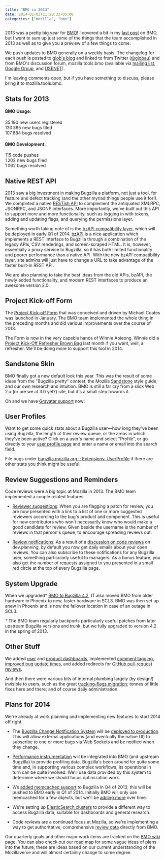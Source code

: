 ```yaml
---
title: "BMO in 2013"
date: 2014-01-03T11:20:33-05:00
categories: ["mozilla", "bmo"]
---
```

2013 was a pretty big year for [BMO][]!  I covered a bit in my [last post][]
on BMO, but I want to sum up just some of the things that the
team accomplished in 2013 as well as to give you a preview of a
few things to come.

We push updates to BMO generally on a weekly basis.  The changelog for
each push is posted to [glob's blog][] and linked to from Twitter
([@globau][]) and from BMO's discussion forum, mozilla.tools.bmo
(available via [mailing list][], [Google Group][], and [USENET][]).

I'm leaving comments open, but if you have something to discuss,
please bring it to mozilla.tools.bmo.


Stats for 2013
--------------

#### BMO Usage:

35&thinsp;190 new users registered<br/>
130&thinsp;385 new bugs filed<br/>
107&thinsp;884 bugs resolved


#### BMO Development:

115 code pushes<br/>
1&thinsp;202 new bugs filed<br/>
1&thinsp;062 bugs resolved


Native REST API
---------------

2013 saw a big investment in making Bugzilla a platform, not just a
tool, for feature and defect tracking (and the other myriad things
people use it for!).  We completed a native [RESTish API][] to
complement the antiquated XMLRPC, JSONRPC, and JSONP interfaces.  More
importantly, we've built out this API to support more and more
functionality, such as logging in with tokens, adding and updating
flags, and querying the permissions layer.

Something worth taking note of is the [bzAPI compatibility layer][],
which will be deployed in early Q1 of 2014.  [bzAPI] is a nice
application which implements a REST interface to Bugzilla through a
combination of the legacy APIs, CSV renderings, and screen-scraped
HTML.  It is, however, essentially a proxy service to Bugzilla, so it
has both limited functionality and poorer performance than a native
API.  With the new bzAPI compatibility layer, site admins will just
have to change a URL to take advantage of the faster built-in REST
API.

We are also planning to take the best ideas from the old APIs, bzAPI,
the newly added functionality, and modern REST interfaces to produce
an awesome version 2.0.


Project Kick-off Form
---------------------

The [Project Kick-off Form][] that was conceived and driven by Michael
Coates was launched in January.  The BMO team implemented the whole
thing in the preceding months and did various improvements over the
course of 2013.

The Form is now in the very capable hands of Winnie Aoieong.  Winnie
did a [Project Kick-Off Refresher Brown Bag][] last month if you want,
well, a refresher.  We'll be doing more to support this tool in 2014.


Sandstone Skin
--------------

BMO finally got a new default look this year.  This was the result of
some ideas from the "Bugzilla pretty" contest, the Mozilla
[Sandstone][] style guide, and our own research and intuition.  BMO is
still a far cry from a slick Web 2.x (or are we at 3.0 yet?) site, but
it's a small step towards it.

Oh and we have [Gravatar support][] now!


User Profiles
-------------

Want to get some quick stats about a Bugzilla user&mdash;how long
they've been using Bugzilla, the length of their review queue, or the
areas in which they've been active?  Click on a user's name and select
"Profile", or go directly to your [user profile page][] and enter a
name or email into the search field.

File bugs under [bugzilla.mozilla.org :: Extensions: UserProfile][] if
there are other stats you think might be useful.


Review Suggestions and Reminders
--------------------------------

Code reviews were a big topic at Mozilla in 2013. The BMO team
implemented a couple related features:

* [Reviewer suggestions][]: When you are flagging a patch for review,
  you are now presented with a link to a list of one or more suggested
  reviewers according to the bug's product and component. This is
  useful for new contributors who won't necessarily know who would
  make a good candidate for review. Given beside the username is the
  number of reviews in that person's queue, to encourage spreading
  reviews out.

* [Review notifications][]: As a result of a [discussion on code reviews][]
  on dev.planning, by default you now get daily emails
  about your open reviews. You can also subscribe to these
  notifications for any Bugzilla user, something particularly useful
  to managers. As a bonus feature, you also get the number of requests
  assigned to you presented in a small red circle at the top of every
  Bugzilla page.


System Upgrade
--------------

When we upgraded&dagger; [BMO to Bugzilla 4.2], IT also moved BMO from older
hardware in Phoenix to new, faster hardware in SCL3.  BMO was then
set up anew in Phoenix and is now the failover location in case of an
outage in SCL3.

&dagger; The BMO team regularly backports particularly useful patches
from later upstream Bugzilla versions and trunk, but we fully upgraded
to version 4.2 in the spring of 2013.


Other Stuff
-----------

We added [user][] and [product dashboards][], implemented [comment tagging][],
[improved bug update times][], and added redirects for
[GitHub pull-request reviews][].

And then there were various bits of internal plumbing largely (by
design!) invisible to users, such as the great [tracking-flags migration][];
tonnes of little fixes here and there; and of course daily administration.


Plans for 2014
--------------

We're already at work planning and implementing new features to start
2014 off right.

* The [Bugzilla Change Notification System][] will be
  [deployed to production][].  This will allow external applications
  (and eventually the native UI) to subscribe to one or more bugs via
  Web Sockets and be notified when they change.

* [Performance instrumentation][] will be integrated into BMO (and
  upstream Bugzilla) to provide profiling data.  Bugzilla's been around
  for quite some time and, in supporting various complex workflows, its
  operations in turn can be quite involved. We'll use data provided by
  this system to determine where we should focus optimization work.

* We [added memcached support][] to Bugzilla in Q4 of 2013; this will
  be pushed to BMO early in Q1 of 2014. Initially BMO will only use
  memcached for a few objects, but we'll be [adding more][] over time.

* We're setting up [ElasticSearch clusters][] to provide a different
  way to access Bugzilla data, suitable for dashboards and general
  research.

* Code reviews are a continued focus at Mozilla, so we're implementing
  a way to get authoritative, comprehensive [review data][] directly
  from BMO.

Our quarterly goals and other major work items are tracked on the
[BMO wiki page][]. You can also check out our [road map][] for some vague
ideas of plans into the future; these are ideas based on our current
understanding of the Mozillaverse and will almost certainly change to
some degree.


[mailing list]: https://lists.mozilla.org/listinfo/tools-bmo
[Google Group]: https://groups.google.com/forum/#!forum/mozilla.tools.bmo
[USENET]: news://news.mozilla.org:119/mozilla.tools.bmo
[@globau]: https://twitter.com/globau
[BMO]: https://bugzilla.mozilla.org/
[last post]: /blog/2013/08/15/mid-august-bmo-news/
[glob's blog]: http://blog.glob.com.au/
[RESTish API]: http://www.bugzilla.org/docs/tip/en/html/api/Bugzilla/WebService/Server/REST.html
[Project Kick-off Form]: https://wiki.mozilla.org/Websites/Kick-Off_Form
[Project Kick-Off Refresher Brown Bag]: https://air.mozilla.org/project-kick-off-refresher-brown-bag/
[Sandstone]: http://www.mozilla.org/en-US/styleguide/websites/sandstone/
[Gravatar support]: https://bugzilla.mozilla.org/show_bug.cgi?id=903955
[bzAPI compatibility layer]: https://bugzilla.mozilla.org/show_bug.cgi?id=880669
[bzAPI]: https://wiki.mozilla.org/Bugzilla:REST_API
[user profile page]: https://bugzilla.mozilla.org/user_profile
[bugzilla.mozilla.org :: Extensions: UserProfile]: https://bugzilla.mozilla.org/enter_bug.cgi?product=bugzilla.mozilla.org&component=Extensions%3A%20UserProfile
[discussion on code reviews]: https://groups.google.com/forum/#!searchin/mozilla.dev.platform/24hour$20review/mozilla.dev.platform/UCio5fB4VJo/PGnLqgMlHokJ
[user]: https://bugzilla.mozilla.org/page.cgi?id=mydashboard.html
[product dashboards]: https://bugzilla.mozilla.org/page.cgi?id=productdashboard.html
[comment tagging]: http://blog.glob.com.au/2013/12/11/comment-tagging-deployed-to-bmo/
[improved bug update times]: http://blog.glob.com.au/2013/11/20/improving-bug-update-times/
[Review notifications]: http://blog.glob.com.au/2013/10/30/nightly-request-reminders/
[Reviewer suggestions]: https://bugzilla.mozilla.org/show_bug.cgi?id=804708
[GitHub pull-request reviews]: http://blog.glob.com.au/2013/10/21/github-pull-requests-and-bugzilla/
[tracking-flags migration]: https://wiki.mozilla.org/BMO/TrackingFlags
[BMO to Bugzilla 4.2]: http://blog.glob.com.au/2013/03/14/bugzilla-mozilla-org-upgraded-to-v4-2/
[Bugzilla Change Notification System]: https://wiki.mozilla.org/BMO/ChangeNotificationSystem
[deployed to production]: https://bugzilla.mozilla.org/show_bug.cgi?id=952880
[Performance instrumentation]: https://bugzilla.mozilla.org/show_bug.cgi?id=956230
[added memcached support]: https://bugzilla.mozilla.org/show_bug.cgi?id=237498
[adding more]: https://bugzilla.mozilla.org/show_bug.cgi?id=956233
[ElasticSearch clusters]: https://wiki.mozilla.org/Auto-tools/Projects/PublicES
[review data]: https://bugzilla.mozilla.org/show_bug.cgi?id=956229
[BMO wiki page]: https://wiki.mozilla.org/BMO
[road map]: https://wiki.mozilla.org/BMO/Roadmap_2014
